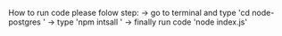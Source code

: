    How to run code please folow step:
      -> go to terminal and type 'cd node-postgres '
      -> type 'npm intsall ' 
      -> finally run code 'node index.js'
